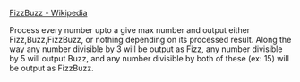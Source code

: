 [FizzBuzz - Wikipedia](https://en.wikipedia.org/wiki/Fizz_buzz)

Process every number upto a give max number and output either Fizz,Buzz,FizzBuzz, or nothing depending on its processed result.
Along the way any number divisible by 3 will be output as Fizz, any number divisible by 5 will output Buzz, and any number divisible by both of these (ex: 15) will be output as FizzBuzz.